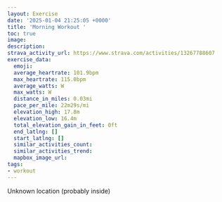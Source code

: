 ```yaml
---
layout: Exercise
date: '2025-01-04 21:25:05 +0000'
title: 'Morning Workout '
toc: true
image:
description:
strava_activity_url: https://www.strava.com/activities/13267788607
exercise_data:
  emoji:
  average_heartrate: 101.9bpm
  max_heartrate: 115.0bpm
  average_watts: W
  max_watts: W
  distance_in_miles: 0.03mi
  pace_per_mile: 22m29s/mi
  elevation_high: 17.8m
  elevation_low: 16.4m
  total_elevation_gain_in_feet: 0ft
  end_latlng: []
  start_latlng: []
  similar_activities_count:
  similar_activities_trend:
  mapbox_image_url:
tags:
- workout
---
```




Unknown location (probably inside)
